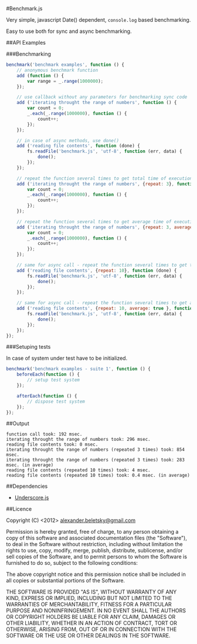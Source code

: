#Benchmark.js

Very simple, javascript Date() dependent, `console.log` based benchmarking.

Easy to use both for sync and async benchmarking.

##API Examples

###Benchmarking

```js
benchmark('benchmark examples', function () {
    // anonymous benchmark function
    add (function () {
        var range = _.range(1000000);
    });

    // use callback without any parameters for benchmarking sync code
    add ('iterating throught the range of numbers', function () {
        var count = 0;
        _.each(_.range(1000000), function () {
            count++;
        });
    });

    // in case of async methods, use done()
    add ('reading file contents', function (done) {
        fs.readFile('benchmark.js', 'utf-8', function (err, data) {
            done();
        });
    });

    // repeat the function several times to get total time of execution
    add ('iterating throught the range of numbers', {repeat: 3}, function () {
        var count = 0;
        _.each(_.range(1000000), function () {
            count++;
        });
    });

    // repeat the function several times to get average time of execution
    add ('iterating throught the range of numbers', {repeat: 3, average: true }, function () {
        var count = 0;
        _.each(_.range(1000000), function () {
            count++;
        });
    });

    // same for async call - repeat the function several times to get total time of execution
    add ('reading file contents', {repeat: 10}, function (done) {
        fs.readFile('benchmark.js', 'utf-8', function (err, data) {
            done();
        });
    });

    // same for async call - repeat the function several times to get average time of execution
    add ('reading file contents', {repeat: 10, average: true }, function (done) {
        fs.readFile('benchmark.js', 'utf-8', function (err, data) {
            done();
        });
    });
});
```

###Setuping tests

In case of system under test have to be initialized.

```js
benchmark('benchmark examples - suite 1', function () {
    beforeEach(function () {
        // setup test system
    });

    afterEach(function () {
        // dispose test system
    });
});
```

##Output

    function call took: 192 msec.
    iterating throught the range of numbers took: 296 msec.
    reading file contents took: 0 msec.
    iterating throught the range of numbers (repeated 3 times) took: 854 msec.
    iterating throught the range of numbers (repeated 3 times) took: 283 msec. (in average)
    reading file contents (repeated 10 times) took: 4 msec.
    reading file contents (repeated 10 times) took: 0.4 msec. (in average)

##Dependencies

* [Underscore.js](http://underscorejs.org/#)

##Licence

Copyright (C) <2012> <alexander.beletsky@gmail.com>

Permission is hereby granted, free of charge, to any person obtaining a copy of this software and associated documentation files (the "Software"), to deal in the Software without restriction, including without limitation the rights to use, copy, modify, merge, publish, distribute, sublicense, and/or sell copies of the Software, and to permit persons to whom the Software is furnished to do so, subject to the following conditions:

The above copyright notice and this permission notice shall be included in all copies or substantial portions of the Software.

THE SOFTWARE IS PROVIDED "AS IS", WITHOUT WARRANTY OF ANY KIND, EXPRESS OR IMPLIED, INCLUDING BUT NOT LIMITED TO THE WARRANTIES OF MERCHANTABILITY, FITNESS FOR A PARTICULAR PURPOSE AND NONINFRINGEMENT. IN NO EVENT SHALL THE AUTHORS OR COPYRIGHT HOLDERS BE LIABLE FOR ANY CLAIM, DAMAGES OR OTHER LIABILITY, WHETHER IN AN ACTION OF CONTRACT, TORT OR OTHERWISE, ARISING FROM, OUT OF OR IN CONNECTION WITH THE SOFTWARE OR THE USE OR OTHER DEALINGS IN THE SOFTWARE.